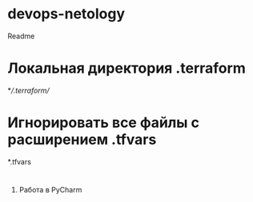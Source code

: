# devops-netology
Readme
#
# Локальная директория .terraform
**/.terraform/* 
#
# Игнорировать все файлы с расширением .tfvars
*.tfvars
#
1. Работа в PyCharm



